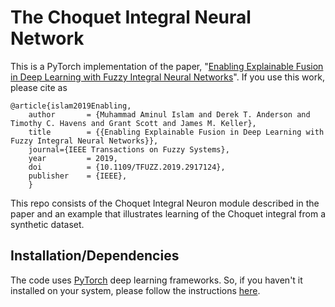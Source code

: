 # The Choquet Integral Neural Network
This is a PyTorch implementation of the paper, "[Enabling Explainable Fusion in Deep Learning with Fuzzy Integral Neural Networks](https://arxiv.org/pdf/1905.04394.pdf)".  If you use this work, please cite as 

    @article{islam2019Enabling,
        author       = {Muhammad Aminul Islam and Derek T. Anderson and Timothy C. Havens and Grant Scott and James M. Keller},
        title        = {{Enabling Explainable Fusion in Deep Learning with Fuzzy Integral Neural Networks}},
        journal={IEEE Transactions on Fuzzy Systems},
        year         = 2019,
        doi          = {10.1109/TFUZZ.2019.2917124},
        publisher    = {IEEE},
        }

This repo consists of the Choquet Integral Neuron module described in the paper and an example that illustrates learning of the Choquet integral from a synthetic dataset. 

## Installation/Dependencies
The code uses [PyTorch](https://pytorch.org/) deep learning frameworks. So, if you haven't it installed on your system, please follow the instructions [here](https://pytorch.org/get-started/locally/).
